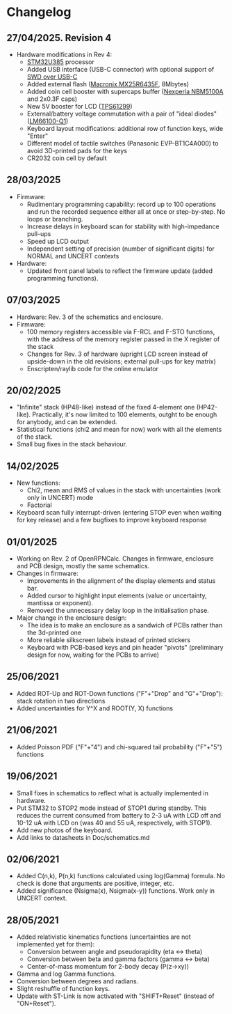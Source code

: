 # Changelog

## 27/04/2025. Revision 4
  * Hardware modifications in Rev 4:
    * [STM32U385](https://www.st.com/en/microcontrollers-microprocessors/stm32u385rg.html) processor
    * Added USB interface (USB-C connector) with optional support of [SWD over USB-C](https://hackaday.io/project/192857-swd-over-usb-type-c-new-way-of-programming-boards)
    * Added external flash ([Macronix MX25R6435F](https://www.macronix.com/Lists/Datasheet/Attachments/8868/MX25R6435F,%20Wide%20Range,%2064Mb,%20v1.6.pdf), 8Mbytes)
    * Added coin cell booster with supercaps buffer ([Nexperia NBM5100A](https://www.nexperia.com/product/NBM5100ABQ) and 2x0.3F caps)
    * New 5V booster for LCD ([TPS61299](https://www.ti.com/product/TPS61299))
    * External/battery voltage commutation with a pair of "ideal diodes" ([LM66100-Q1](https://www.ti.com/product/LM66100-Q1))
    * Keyboard layout modifications: additional row of function keys, wide "Enter"
    * Different model of tactile switches (Panasonic EVP-BT1C4A000) to avoid 3D-printed pads for the keys
    * CR2032 coin cell by default

## 28/03/2025
  * Firmware: 
    * Rudimentary programming capability: record up to 100 operations and run the recorded sequence either all at once or step-by-step. 
      No loops or branching.
    * Increase delays in keyboard scan for stability with high-impedance pull-ups
    * Speed up LCD output
    * Independent setting of precision (number of significant digits) for NORMAL and UNCERT contexts
  * Hardware: 
    * Updated front panel labels to reflect the firmware update (added programming functions).

## 07/03/2025
  * Hardware: Rev. 3 of the schematics and enclosure. 
  * Firmware:
    * 100 memory registers accessible via F-RCL and F-STO functions, with the address of the memory register passed in the X register of the stack
    * Changes for Rev. 3 of hardware (upright LCD screen instead of upside-down in the old revisions; external pull-ups for key matrix)
    * Enscripten/raylib code for the online emulator

## 20/02/2025
  * "Infinite" stack (HP48-like) instead of the fixed 4-element one (HP42-like). Practically, it's now limited to 100 elements,
    outght to be enough for anybody, and can be extended. 
  * Statistical functions (chi2 and mean for now) work with all the elements of the stack. 
  * Small bug fixes in the stack behaviour. 

## 14/02/2025 
  * New functions: 
    - Chi2, mean and RMS of values in the stack with uncertainties (work only in UNCERT) mode
    - Factorial
  * Keyboard scan fully interrupt-driven (entering STOP even when waiting for key release) and a few bugfixes 
    to improve keyboard response

## 01/01/2025
  * Working on Rev. 2 of OpenRPNCalc. Changes in firmware, enclosure and PCB design, mostly the same schematics. 
  * Changes in firmware:
    - Improvements in the alignment of the display elements and status bar.
    - Added cursor to highlight input elements (value or uncertainty, mantissa or exponent).
    - Removed the unnecessary delay loop in the initialisation phase.
  * Major change in the enclosure design:
    - The idea is to make an enclosure as a sandwich of PCBs rather than the 3d-printed one
    - More reliable silkscreen labels instead of printed stickers
    - Keyboard with PCB-based keys and pin header "pivots" (preliminary design for now, waiting for the PCBs to arrive)

## 25/06/2021
  * Added ROT-Up and ROT-Down functions ("F"+"Drop" and "G"+"Drop"): stack rotation in two directions
  * Added uncertainties for Y^X and ROOT(Y, X) functions

## 21/06/2021 
  * Added Poisson PDF ("F"+"4") and chi-squared tail probability ("F"+"5") functions

## 19/06/2021
  * Small fixes in schematics to reflect what is actually implemented in hardware. 
  * Put STM32 to STOP2 mode instead of STOP1 during standby. This reduces the current 
    consumed from battery to 2-3 uA with LCD off and 10-12 uA with LCD on
    (was 40 and 55 uA, respectively, with STOP1). 
  * Add new photos of the keyboard. 
  * Add links to datasheets in Doc/schematics.md

## 02/06/2021
  * Added C(n,k), P(n,k) functions calculated using log(Gamma) formula. 
    No check is done that arguments are positive, integer, etc.
  * Added significance (Nsigma(x), Nsigma(x-y)) functions. Work only in 
    UNCERT context. 

## 28/05/2021
  * Added relativistic kinematics functions (uncertainties are not implemented yet for them): 
    * Conversion between angle and pseudorapidity (eta <-> theta)
    * Conversion between beta and gamma factors (gamma <-> beta)
    * Center-of-mass momentum for 2-body decay (P(z->xy))
  * Gamma and log Gamma functions. 
  * Conversion between degrees and radians. 
  * Slight reshuffle of function keys. 
  * Update with ST-Link is now activated with "SHIFT+Reset" (instead of "ON+Reset"). 

